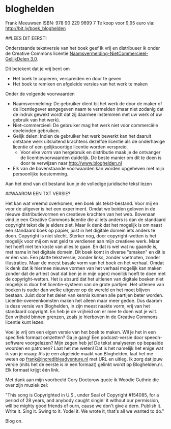 # bloghelden

Frank Meeuwsen
ISBN: 978 90 229 9699 7
Te koop voor 9,95 euro via: http://bit.ly/boek_bloghelden



##LEES DIT EERST!

Onderstaande tekstversie van het boek geef ik vrij en distribueer ik onder de Creative Commons licentie [Naamsvermelding-NietCommercieel-GelijkDelen 3.0](http://creativecommons.org/licenses/by-nc-sa/3.0/nl/).

Dit betekent dat je vrij bent om

* Het boek te copieren, verspreiden en door te geven
* Het boek te remixen en afgeleide versies van het werk te maken

Onder de volgende voorwaarden

* Naamsvermelding: De gebruiker dient bij het werk de door de maker of de licentiegever aangegeven naam te vermelden (maar niet zodanig dat de indruk gewekt wordt dat zij daarmee instemmen met uw werk of uw gebruik van het werk).
* Niet-commercieel: De gebruiker mag het werk niet voor commerciële doeleinden gebruiken.
* Gelijk delen: Indien de gebruiker het werk bewerkt kan het daaruit ontstane werk uitsluitend krachtens dezelfde licentie als de onderhavige licentie of een gelijksoortige licentie worden verspreid.
   * Voor elke vorm van hergebruik en distributie maak je de ontvanger de licentievoorwaarden duidelijk. De beste manier om dit te doen is door te verwijzen naar http://www.bloghelden.nl   
* Elk van de bovenstaande voorwaarden kan worden opgeheven met mijn persoonlijke toestemming.

Aan het eind van dit bestand kun je de volledige juridische tekst lezen


##WAAROM EEN TXT VERSIE?

Het kan wat vreemd overkomen, een boek als tekst-bestand. Voor mij en voor de uitgever is het een experiment. Omdat we beiden geloven in de nieuwe distributievormen en creatieve krachten van het web. Bovenaan vind je een Creative Commons licentie die al iets anders is dan de standaard copyright tekst die je elders ziet. Maar ik denk dat het mogelijk is om naast een standaard boek op papier, juist in het digitale domein iets anders te doen.
Copyright is niet slecht. Sterker nog, door copyright-wetten is het mogelijk voor mij om wat geld te verdienen aan mijn creatieve werk. Maar het hoeft niet ten koste van alles te gaan. En dat is wel wat nu gaande is, met name in het digitale domein.
Dit boek komt in diverse "smaken" en dit is er één van. Een platte tekstversie, zonder links, zonder voetnoten, zonder illustraties. Maar de meest basale vorm van het boek en het verhaal. Omdat ik denk dat ik hiermee nieuwe vormen van het verhaal mogelijk kan maken zonder dat de artiest (wat dat ben je in mijn ogen) moeilijk hoeft te doen met de copyright-wetten. Het is absurd dat het uitlenen van digitale boeken niet mogelijk is door het licentie-systeem van de grote partijen. Het uitlenen van boeken is ouder dan welke uitgever op de wereld en het moet blijven bestaan. Juist door het delen van kennis kunnen alle partijen beter worden. Licentie-overeenkomsten maken het alleen maar meer gedoe.
Dus daarom is deze versie van Bloghelden, in zijn meest naakte vorm, vrij van het standaard copyright. En heb je de vrijheid om er mee te doen wat je wilt. Een vrijheid binnen grenzen, zoals je hierboven in de Creative Commons licentie kunt lezen.

Voel je vrij om een eigen versie van het boek te maken. Wil je het in een specifiek formaat omzetten? Ga je gang! Een podcast-versie door speech-software voorgelezen? Mijn zegen heb je! De tekst analyseren op bepaalde woorden en patronen? Laat het me weten!
Dat is het namelijk het enige wat ik van je vraag: Als je een afgeleide maakt van Bloghelden, laat het me weten op frank@incredibleadventure.nl met URL en uitleg. Ik zorg dat jouw versie (mits het de eerste is in een formaat) gelinkt wordt op Bloghelden.nl. Elk formaat krijgt één link.

Met dank aan mijn voorbeeld Cory Doctorow quote ik Woodie Guthrie die over zijn muziek zei:

"This song is Copyrighted in U.S., under Seal of Copyright #154085, for a period of 28 years, and anybody caught singin' it without our permission, will be mighty good friends of ourn, cause we don't give a dern. Publish it. Write it. Sing it. Swing to it. Yodel it. We wrote it, that's all we wanted to do."


Blog on.
